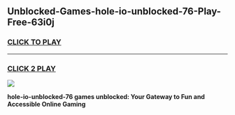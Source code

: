 
## Unblocked-Games-hole-io-unblocked-76-Play-Free-63i0j
<h3>
<a href="https://premium76.site?title=hole-io-unblocked-76&ref=10A">CLICK TO PLAY</a></h3>
<hr>

<h3>
<a href="https://premium76.site?title=hole-io-unblocked-76&ref=10A">CLICK 2 PLAY</a>
  
</h3>

<a href="https://premium76.site?title=hole-io-unblocked-76&ref=10A"><img src="https://clearcache.store/games.png"></a>


**hole-io-unblocked-76 games unblocked: Your Gateway to Fun and Accessible Online Gaming**
